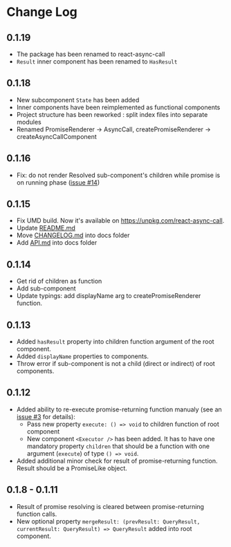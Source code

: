 # Change Log

## 0.1.19

* The package has been renamed to react-async-call
* `Result` inner component has been renamed to `HasResult`

## 0.1.18

* New subcomponent `State` has been added
* Inner components have been reimplemented as functional components
* Project structure has been reworked : split index files into separate modules
* Renamed PromiseRenderer -> AsyncCall, createPromiseRenderer -> createAsyncCallComponent

## 0.1.16

* Fix: do not render Resolved sub-component's children while promise is on running phase ([issue #14](https://github.com/kuzn-ilya/react-async-call/issues/14))

## 0.1.15

* Fix UMD build. Now it's available on https://unpkg.com/react-async-call.
* Update [README.md](https://github.com/kuzn-ilya/react-async-call/blob/master/README.md)
* Move [CHANGELOG.md](https://github.com/kuzn-ilya/react-async-call/blob/master/docs/CHANGELOG.md) into docs folder
* Add [API.md](https://github.com/kuzn-ilya/react-async-call/blob/master/docs/API.md) into docs folder

## 0.1.14

* Get rid of <Resolved> children as function
* Add <Result> sub-component
* Update typings: add displayName arg to createPromiseRenderer function.

## 0.1.13

* Added `hasResult` property into children function argument of the root component.
* Added `displayName` properties to components.
* Throw error if sub-component is not a child (direct or indirect) of root components.

## 0.1.12

* Added ability to re-execute promise-returning function manualy (see an [issue #3](https://github.com/kuzn-ilya/react-async-call/issues/3) for details):
  * Pass new property `execute: () => void` to children function of root component
  * New component `<Executor />` has been added. It has to have one mandatory property `children` that should be a function with one argument (`execute`) of type `() => void`.
* Added additional minor check for result of promise-returning function. Result should be a PromiseLike object.

## 0.1.8 - 0.1.11

* Result of promise resolving is cleared between promise-returning function calls.
* New optional property `mergeResult: (prevResult: QueryResult, currentResult: QueryResult) => QueryResult` added into root component.

